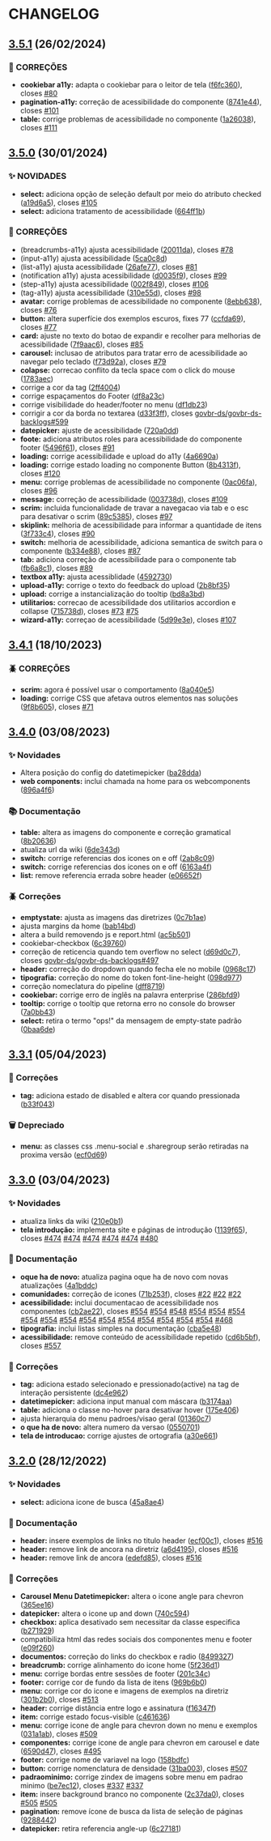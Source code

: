 # CHANGELOG

## [3.5.1](https://gitlab.com/govbr-ds/govbr-ds-dev/govbr-ds-dev-core/compare/v3.5.0...v3.5.1) (26/02/2024)


### 🐛 CORREÇÕES

* **cookiebar a11y:** adapta o cookiebar para o leitor de tela ([f6fc360](https://gitlab.com/govbr-ds/govbr-ds-dev/govbr-ds-dev-core/commit/f6fc360ed7cffb284c24f43d245a9e6ee41606cd)), closes [#80](https://gitlab.com/govbr-ds/govbr-ds-dev/govbr-ds-dev-core/issues/80)
* **pagination-a11y:** correção de acessibilidade do componente ([8741e44](https://gitlab.com/govbr-ds/govbr-ds-dev/govbr-ds-dev-core/commit/8741e44f77b71ecbb4baa76fb71ad227ab37fdb3)), closes [#101](https://gitlab.com/govbr-ds/govbr-ds-dev/govbr-ds-dev-core/issues/101)
* **table:** corrige problemas de acessibilidade no componente ([1a26038](https://gitlab.com/govbr-ds/govbr-ds-dev/govbr-ds-dev-core/commit/1a26038bc970acacfe4e92a01a768388764b52eb)), closes [#111](https://gitlab.com/govbr-ds/govbr-ds-dev/govbr-ds-dev-core/issues/111)

## [3.5.0](https://gitlab.com/govbr-ds/govbr-ds-dev/govbr-ds-dev-core/compare/v3.4.1...v3.5.0) (30/01/2024)


### ✨ NOVIDADES

* **select:** adiciona opção de seleção default por meio do atributo checked ([a19d6a5](https://gitlab.com/govbr-ds/govbr-ds-dev/govbr-ds-dev-core/commit/a19d6a5fbc7aa6dcb83635bef02d2a96515a7f86)), closes [#105](https://gitlab.com/govbr-ds/govbr-ds-dev/govbr-ds-dev-core/issues/105)
* **select:** adiciona tratamento de acessibilidade ([664ff1b](https://gitlab.com/govbr-ds/govbr-ds-dev/govbr-ds-dev-core/commit/664ff1b2b481ccb45a523e832c176ea3aa9e990e))


### 🐛 CORREÇÕES

* (breadcrumbs-a11y) ajusta acessibilidade ([20011da](https://gitlab.com/govbr-ds/govbr-ds-dev/govbr-ds-dev-core/commit/20011da1b134c0b316e17770a46d00adcf5f9d2d)), closes [#78](https://gitlab.com/govbr-ds/govbr-ds-dev/govbr-ds-dev-core/issues/78)
* (input-a11y) ajusta acessibilidade ([5ca0c8d](https://gitlab.com/govbr-ds/govbr-ds-dev/govbr-ds-dev-core/commit/5ca0c8dc5b3c4ac09497a7590f097b2004a420d0))
* (list-a11y) ajusta acessibilidade ([26afe77](https://gitlab.com/govbr-ds/govbr-ds-dev/govbr-ds-dev-core/commit/26afe77d0bb3a8370a5a1e5c06c2eda4bae460ac)), closes [#81](https://gitlab.com/govbr-ds/govbr-ds-dev/govbr-ds-dev-core/issues/81)
* (notification a11y) ajusta acessibilidade ([d0035f9](https://gitlab.com/govbr-ds/govbr-ds-dev/govbr-ds-dev-core/commit/d0035f9897e77ecb149dd46990a4359a047faedf)), closes [#99](https://gitlab.com/govbr-ds/govbr-ds-dev/govbr-ds-dev-core/issues/99)
* (step-a11y) ajusta acessibilidade ([002f849](https://gitlab.com/govbr-ds/govbr-ds-dev/govbr-ds-dev-core/commit/002f84910c19cdac3f05e415ae7558f502d01689)), closes [#106](https://gitlab.com/govbr-ds/govbr-ds-dev/govbr-ds-dev-core/issues/106)
* (tag-a11y) ajusta acessibilidade ([310e55d](https://gitlab.com/govbr-ds/govbr-ds-dev/govbr-ds-dev-core/commit/310e55dd1df4c4cfc92c3649f1cf09e3a428ecb1)), closes [#98](https://gitlab.com/govbr-ds/govbr-ds-dev/govbr-ds-dev-core/issues/98)
* **avatar:** corrige problemas de acessibilidade no componente ([8ebb638](https://gitlab.com/govbr-ds/govbr-ds-dev/govbr-ds-dev-core/commit/8ebb6389bc58a1537a8fa9896991ec181324e816)), closes [#76](https://gitlab.com/govbr-ds/govbr-ds-dev/govbr-ds-dev-core/issues/76)
* **button:** altera superfície dos exemplos escuros, fixes 77 ([ccfda69](https://gitlab.com/govbr-ds/govbr-ds-dev/govbr-ds-dev-core/commit/ccfda6978e3f4b16af86580369ea6e82b9ef3619)), closes [#77](https://gitlab.com/govbr-ds/govbr-ds-dev/govbr-ds-dev-core/issues/77)
* **card:** ajuste no texto do botao de expandir e recolher para melhorias de acessibilidade ([7f9aac6](https://gitlab.com/govbr-ds/govbr-ds-dev/govbr-ds-dev-core/commit/7f9aac6a67805d674e0604770a7d238e4203e91a)), closes [#85](https://gitlab.com/govbr-ds/govbr-ds-dev/govbr-ds-dev-core/issues/85)
* **carousel:** inclusao de atributos para tratar erro de acessibilidade ao navegar pelo teclado ([f73d92a](https://gitlab.com/govbr-ds/govbr-ds-dev/govbr-ds-dev-core/commit/f73d92a907621872e644832be622e25b132602c8)), closes [#79](https://gitlab.com/govbr-ds/govbr-ds-dev/govbr-ds-dev-core/issues/79)
* **colapse:** correcao conflito da tecla space com o click do mouse ([1783aec](https://gitlab.com/govbr-ds/govbr-ds-dev/govbr-ds-dev-core/commit/1783aecf1f88bf6b9db52e7688f96e94dd67f95e))
* corrige a cor da tag ([2ff4004](https://gitlab.com/govbr-ds/govbr-ds-dev/govbr-ds-dev-core/commit/2ff400443c63db24e1fd7d15851f8a7c24830768))
* corrige espaçamentos do Footer ([df8a23c](https://gitlab.com/govbr-ds/govbr-ds-dev/govbr-ds-dev-core/commit/df8a23c069e243cff499a8a996e98ad62f549a85))
* corrige visibilidade do header/footer no menu ([df1db23](https://gitlab.com/govbr-ds/govbr-ds-dev/govbr-ds-dev-core/commit/df1db23547a6210a02f8426df85da517b28ea7e3))
* corrigir a cor da borda no textarea ([d33f3ff](https://gitlab.com/govbr-ds/govbr-ds-dev/govbr-ds-dev-core/commit/d33f3ff9c2c76022855c58eca6b8e655b1beedbf)), closes [govbr-ds/govbr-ds-backlogs#599](https://gitlab.com/govbr-ds/govbr-ds-backlogs/issues/599)
* **datepicker:**  ajuste de acessibilidade ([720a0dd](https://gitlab.com/govbr-ds/govbr-ds-dev/govbr-ds-dev-core/commit/720a0dd1535f2e0223924c66a2be188d2a2d4aac))
* **foote:** adiciona atributos roles para acessibilidade do componente footer ([5496f61](https://gitlab.com/govbr-ds/govbr-ds-dev/govbr-ds-dev-core/commit/5496f6155ab035a5cd2ae562719daa2cafd79098)), closes [#91](https://gitlab.com/govbr-ds/govbr-ds-dev/govbr-ds-dev-core/issues/91)
* **loading:** corrige acessibilidade e upload do a11y ([4a6690a](https://gitlab.com/govbr-ds/govbr-ds-dev/govbr-ds-dev-core/commit/4a6690a242693a39ef2b38711347eee40a1be573))
* **loading:** corrige estado loading no componente Button ([8b4313f](https://gitlab.com/govbr-ds/govbr-ds-dev/govbr-ds-dev-core/commit/8b4313f7665ea4484d0afcaa85f7bc95fe950170)), closes [#120](https://gitlab.com/govbr-ds/govbr-ds-dev/govbr-ds-dev-core/issues/120)
* **menu:** corrige problemas de acessibilidade no componente ([0ac06fa](https://gitlab.com/govbr-ds/govbr-ds-dev/govbr-ds-dev-core/commit/0ac06fa4df82ce05a2819cd87910ca141a7ef30e)), closes [#96](https://gitlab.com/govbr-ds/govbr-ds-dev/govbr-ds-dev-core/issues/96)
* **message:** correção de acessibilidade ([003738d](https://gitlab.com/govbr-ds/govbr-ds-dev/govbr-ds-dev-core/commit/003738d45906a29e51b5e0c07a58bfcdd515e090)), closes [#109](https://gitlab.com/govbr-ds/govbr-ds-dev/govbr-ds-dev-core/issues/109)
* **scrim:** incluida funcionalidade de travar a navegacao via tab e o esc para desativar o scrim ([89c5385](https://gitlab.com/govbr-ds/govbr-ds-dev/govbr-ds-dev-core/commit/89c53851669750c44f599fe9fca34a48a5d65b52)), closes [#97](https://gitlab.com/govbr-ds/govbr-ds-dev/govbr-ds-dev-core/issues/97)
* **skiplink:** melhoria de acessibilidade  para informar a quantidade de itens ([3f733c4](https://gitlab.com/govbr-ds/govbr-ds-dev/govbr-ds-dev-core/commit/3f733c4c4a0e671479013283a2e604dc9b6a94d2)), closes [#90](https://gitlab.com/govbr-ds/govbr-ds-dev/govbr-ds-dev-core/issues/90)
* **switch:** melhoria de acessibilidade, adiciona semantica de switch para o componente ([b334e88](https://gitlab.com/govbr-ds/govbr-ds-dev/govbr-ds-dev-core/commit/b334e887f44bb7b6203914c1e159e43a5b3eff80)), closes [#87](https://gitlab.com/govbr-ds/govbr-ds-dev/govbr-ds-dev-core/issues/87)
* **tab:** adiciona correção de acessibilidade para o componente tab ([fb6a8c1](https://gitlab.com/govbr-ds/govbr-ds-dev/govbr-ds-dev-core/commit/fb6a8c10f4c7b46f83d7488b5b96a6281997f56e)), closes [#89](https://gitlab.com/govbr-ds/govbr-ds-dev/govbr-ds-dev-core/issues/89)
* **textbox a11y:** ajusta acessiblidade ([4592730](https://gitlab.com/govbr-ds/govbr-ds-dev/govbr-ds-dev-core/commit/45927305dc4ecff356b3236b7090ea2f661ef439))
* **upload-a11y:** corrige o texto do feedback do upload ([2b8bf35](https://gitlab.com/govbr-ds/govbr-ds-dev/govbr-ds-dev-core/commit/2b8bf35086a26ab2da6b8160fa4b46277189340a))
* **upload:** corrige a instancialização do tooltip ([bd8a3bd](https://gitlab.com/govbr-ds/govbr-ds-dev/govbr-ds-dev-core/commit/bd8a3bdc81e5e8960d44c64a80b753feb91eab5b))
* **utilitarios:** correcao de acessibilidade dos utilitarios accordion e collapse ([715738d](https://gitlab.com/govbr-ds/govbr-ds-dev/govbr-ds-dev-core/commit/715738d4f25a6a51b468a56b501484909abee7db)), closes [#73](https://gitlab.com/govbr-ds/govbr-ds-dev/govbr-ds-dev-core/issues/73) [#75](https://gitlab.com/govbr-ds/govbr-ds-dev/govbr-ds-dev-core/issues/75)
* **wizard-a11y:** correçao de acessibilidade ([5d99e3e](https://gitlab.com/govbr-ds/govbr-ds-dev/govbr-ds-dev-core/commit/5d99e3e5c12a2580f046b3b3ac062bc388d0001c)), closes [#107](https://gitlab.com/govbr-ds/govbr-ds-dev/govbr-ds-dev-core/issues/107)

## [3.4.1](https://gitlab.com/govbr-ds/govbr-ds-dev/govbr-ds-dev-core/compare/v3.4.0...v3.4.1) (18/10/2023)


### 🪲 CORREÇÕES

* **scrim:** agora é possível usar o comportamento ([8a040e5](https://gitlab.com/govbr-ds/govbr-ds-dev/govbr-ds-dev-core/commit/8a040e55ed351402153f38212ddc5a5ae62a9092))
* **loading:** corrige CSS que afetava outros elementos nas soluções ([9f8b605](https://gitlab.com/govbr-ds/govbr-ds-dev/govbr-ds-dev-core/commit/9f8b605de44b74da87945d563f57484a11d9f7eb)), closes [#71](https://gitlab.com/govbr-ds/govbr-ds-dev/govbr-ds-dev-core/issues/71)

## [3.4.0](https://gitlab.com/govbr-ds/govbr-ds-dev/govbr-ds-dev-core/compare/v3.3.1...v3.4.0) (03/08/2023)


### ✨ Novidades

* Altera posição do config do datetimepicker ([ba28dda](https://gitlab.com/govbr-ds/govbr-ds-dev/govbr-ds-dev-core/commit/ba28dda7ed9e8445e43c22072e16287460e162da))
* **web components:** inclui chamada na home para os webcomponents ([896a4f6](https://gitlab.com/govbr-ds/govbr-ds-dev/govbr-ds-dev-core/commit/896a4f6c7b425b06ccaa97bf23e49b16f075e77f))


### 📚 Documentação

* **table:** altera as imagens do componente e correção gramatical ([8b20636](https://gitlab.com/govbr-ds/govbr-ds-dev/govbr-ds-dev-core/commit/8b2063676cb0eaba7dfffd17cdb6084fbb1ba7b8))
* atualiza url da wiki ([6de343d](https://gitlab.com/govbr-ds/govbr-ds-dev/govbr-ds-dev-core/commit/6de343d5ddb4f844781451e850a0e68df7e1cf88))
* **switch:** corrige referencias dos icones on e off ([2ab8c09](https://gitlab.com/govbr-ds/govbr-ds-dev/govbr-ds-dev-core/commit/2ab8c09593d58ac7cb7a8dcfddc3959dc1f6beac))
* **switch:** corrige referencias dos icones on e off ([6163a4f](https://gitlab.com/govbr-ds/govbr-ds-dev/govbr-ds-dev-core/commit/6163a4f3e035751a77b3320a917d2cdedb130cd5))
* **list:** remove referencia errada sobre header ([e06652f](https://gitlab.com/govbr-ds/govbr-ds-dev/govbr-ds-dev-core/commit/e06652ffa00ec5cb6d69248d3a852217a79edac7))


### 🪲 Correções

* **emptystate:** ajusta as imagens das diretrizes ([0c7b1ae](https://gitlab.com/govbr-ds/govbr-ds-dev/govbr-ds-dev-core/commit/0c7b1ae613ff0a12da96875d60ae6404f756bd68))
* ajusta margins da home ([bab14bd](https://gitlab.com/govbr-ds/govbr-ds-dev/govbr-ds-dev-core/commit/bab14bd9fccbadcd704e2c29bfe613fb97c773cc))
* altera a build removendo js e report.html ([ac5b501](https://gitlab.com/govbr-ds/govbr-ds-dev/govbr-ds-dev-core/commit/ac5b501c686b1e72413e12a0041fbd58a3ccb55d))
* cookiebar-checkbox ([6c39760](https://gitlab.com/govbr-ds/govbr-ds-dev/govbr-ds-dev-core/commit/6c397609d84dd43b3c3dc50c1b395191173b90b3))
* correção de reticencia quando tem overflow no select ([d69d0c7](https://gitlab.com/govbr-ds/govbr-ds-dev/govbr-ds-dev-core/commit/d69d0c72684a2eed64eda9e0527e47118e62b2ff)), closes [govbr-ds/govbr-ds-backlogs#497](https://gitlab.com/govbr-ds/govbr-ds-backlogs/issues/497)
* **header:** correção do dropdown quando fecha ele no mobile ([0968c17](https://gitlab.com/govbr-ds/govbr-ds-dev/govbr-ds-dev-core/commit/0968c1789455c610aa9680d7532c9cfd7ee21bc5))
* **tipografia:** correção do nome do token font-line-height ([098d977](https://gitlab.com/govbr-ds/govbr-ds-dev/govbr-ds-dev-core/commit/098d977a90d7848ea9a75745fe8c3734127f22c4))
* correção nomeclatura do pipeline ([dff8719](https://gitlab.com/govbr-ds/govbr-ds-dev/govbr-ds-dev-core/commit/dff87198d0590c077fc31021621faca48138e1f7))
* **cookiebar:** corrige erro de inglês  na palavra enterprise ([286bfd9](https://gitlab.com/govbr-ds/govbr-ds-dev/govbr-ds-dev-core/commit/286bfd9917cad0047cab0490b0a89c1374a5acb4))
* **tooltip:** corrige o tooltip que retorna erro no console do browser ([7a0bb43](https://gitlab.com/govbr-ds/govbr-ds-dev/govbr-ds-dev-core/commit/7a0bb437ec24b52f8796b0b42ab105036aeafd9a))
* **select:** retira o termo "ops!" da mensagem de empty-state padrão ([0baa6de](https://gitlab.com/govbr-ds/govbr-ds-dev/govbr-ds-dev-core/commit/0baa6de1c59d3f6d0599c168c31592ac79a4e937))

## [3.3.1](https://gitlab.com/govbr-ds/govbr-ds-dev/govbr-ds-dev-core/compare/v3.3.0...v3.3.1) (05/04/2023)


### :bug: Correções

* **tag:** adiciona estado de disabled e altera cor quando pressionada ([b33f043](https://gitlab.com/govbr-ds/govbr-ds-dev/govbr-ds-dev-core/commit/b33f043a86bdbacab945ca51446e7a7f735d7cae))


### :wastebasket: Depreciado

* **menu:** as classes css .menu-social e .sharegroup serão retiradas na proxima versão ([ecf0d69](https://gitlab.com/govbr-ds/govbr-ds-dev/govbr-ds-dev-core/commit/ecf0d699dc77268468d345528677ba66a1eac899))

## [3.3.0](https://gitlab.com/govbr-ds/govbr-ds-dev/govbr-ds-dev-core/compare/v3.2.0...v3.3.0) (03/04/2023)


### :sparkles: Novidades

* atualiza links da wiki ([210e0b1](https://gitlab.com/govbr-ds/govbr-ds-dev/govbr-ds-dev-core/commit/210e0b195b65ec303e1e5a78d08861b62bfe5cee))
* **tela introdução:** implementa site e páginas de introdução ([1139f65](https://gitlab.com/govbr-ds/govbr-ds-dev/govbr-ds-dev-core/commit/1139f65d5f2719f3b2138f3d7b791e93a6971708)), closes [#474](https://gitlab.com/govbr-ds/govbr-ds-dev/govbr-ds-dev-core/issues/474) [#474](https://gitlab.com/govbr-ds/govbr-ds-dev/govbr-ds-dev-core/issues/474) [#474](https://gitlab.com/govbr-ds/govbr-ds-dev/govbr-ds-dev-core/issues/474) [#474](https://gitlab.com/govbr-ds/govbr-ds-dev/govbr-ds-dev-core/issues/474) [#474](https://gitlab.com/govbr-ds/govbr-ds-dev/govbr-ds-dev-core/issues/474) [#480](https://gitlab.com/govbr-ds/govbr-ds-dev/govbr-ds-dev-core/issues/480)


### :memo: Documentação

* **oque ha de novo:** atualiza pagina oque ha de novo com novas atualizações ([4a1bddc](https://gitlab.com/govbr-ds/govbr-ds-dev/govbr-ds-dev-core/commit/4a1bddccdf8800d70c48423dc54fdb170da136f1))
* **comunidades:** correção de icones ([71b253f](https://gitlab.com/govbr-ds/govbr-ds-dev/govbr-ds-dev-core/commit/71b253f0e1a3735c1c19ee6bf65a3d917ca23db3)), closes [#22](https://gitlab.com/govbr-ds/govbr-ds-dev/govbr-ds-dev-core/issues/22) [#22](https://gitlab.com/govbr-ds/govbr-ds-dev/govbr-ds-dev-core/issues/22) [#22](https://gitlab.com/govbr-ds/govbr-ds-dev/govbr-ds-dev-core/issues/22)
* **acessibilidade:** inclui documentacao de acessibilidade nos componentes ([cb2ae22](https://gitlab.com/govbr-ds/govbr-ds-dev/govbr-ds-dev-core/commit/cb2ae22ab7e60bd671b1850006fc7b4dc6fe2fb9)), closes [#554](https://gitlab.com/govbr-ds/govbr-ds-dev/govbr-ds-dev-core/issues/554) [#554](https://gitlab.com/govbr-ds/govbr-ds-dev/govbr-ds-dev-core/issues/554) [#548](https://gitlab.com/govbr-ds/govbr-ds-dev/govbr-ds-dev-core/issues/548) [#554](https://gitlab.com/govbr-ds/govbr-ds-dev/govbr-ds-dev-core/issues/554) [#554](https://gitlab.com/govbr-ds/govbr-ds-dev/govbr-ds-dev-core/issues/554) [#554](https://gitlab.com/govbr-ds/govbr-ds-dev/govbr-ds-dev-core/issues/554) [#554](https://gitlab.com/govbr-ds/govbr-ds-dev/govbr-ds-dev-core/issues/554) [#554](https://gitlab.com/govbr-ds/govbr-ds-dev/govbr-ds-dev-core/issues/554) [#554](https://gitlab.com/govbr-ds/govbr-ds-dev/govbr-ds-dev-core/issues/554) [#554](https://gitlab.com/govbr-ds/govbr-ds-dev/govbr-ds-dev-core/issues/554) [#554](https://gitlab.com/govbr-ds/govbr-ds-dev/govbr-ds-dev-core/issues/554) [#554](https://gitlab.com/govbr-ds/govbr-ds-dev/govbr-ds-dev-core/issues/554) [#554](https://gitlab.com/govbr-ds/govbr-ds-dev/govbr-ds-dev-core/issues/554) [#554](https://gitlab.com/govbr-ds/govbr-ds-dev/govbr-ds-dev-core/issues/554) [#554](https://gitlab.com/govbr-ds/govbr-ds-dev/govbr-ds-dev-core/issues/554) [#554](https://gitlab.com/govbr-ds/govbr-ds-dev/govbr-ds-dev-core/issues/554) [#468](https://gitlab.com/govbr-ds/govbr-ds-dev/govbr-ds-dev-core/issues/468)
* **tipografia:** inclui listas simples na documentação ([cba5e48](https://gitlab.com/govbr-ds/govbr-ds-dev/govbr-ds-dev-core/commit/cba5e48044223f596e9be71f68cfc15212fefa38))
* **acessibilidade:** remove conteúdo de acessibilidade repetido ([cd6b5bf](https://gitlab.com/govbr-ds/govbr-ds-dev/govbr-ds-dev-core/commit/cd6b5bfc4bd518df68fcb15eebf429d81ddca860)), closes [#557](https://gitlab.com/govbr-ds/govbr-ds-dev/govbr-ds-dev-core/issues/557)


### :bug: Correções

* **tag:** adiciona estado selecionado e pressionado(active) na tag de interação persistente ([dc4e962](https://gitlab.com/govbr-ds/govbr-ds-dev/govbr-ds-dev-core/commit/dc4e962986ef8944eade001c319bf413e5032df6))
* **datetimepicker:** adiciona input manual com máscara ([b3174aa](https://gitlab.com/govbr-ds/govbr-ds-dev/govbr-ds-dev-core/commit/b3174aaba94690396e64ee7d1a02b868b8073a17))
* **table:** adiciona o classe no-hover para desativar hover ([175e406](https://gitlab.com/govbr-ds/govbr-ds-dev/govbr-ds-dev-core/commit/175e4068042c29728a2381addd81c0c53aa17596))
* ajusta hierarquia do menu padroes/visao geral ([01360c7](https://gitlab.com/govbr-ds/govbr-ds-dev/govbr-ds-dev-core/commit/01360c7e397aa673fc983a32944a201aec288228))
* **o que ha de novo:** altera numero da versao ([0550701](https://gitlab.com/govbr-ds/govbr-ds-dev/govbr-ds-dev-core/commit/05507019f32e2140da49ee9eb8369f9a971665bc))
* **tela de introducao:** corrige ajustes de ortografia ([a30e661](https://gitlab.com/govbr-ds/govbr-ds-dev/govbr-ds-dev-core/commit/a30e661a7634b95904285270f388ccc72b14a8b3))

## [3.2.0](https://gitlab.com/govbr-ds/govbr-ds-dev/govbr-ds-dev-core/compare/v3.1.0...v3.2.0) (28/12/2022)


### :sparkles: Novidades

* **select:** adiciona icone de busca ([45a8ae4](https://gitlab.com/govbr-ds/govbr-ds-dev/govbr-ds-dev-core/commit/45a8ae48866164981dab937cee552322806ce871))


### :memo: Documentação

* **header:** insere exemplos de links no titulo header ([ecf00c1](https://gitlab.com/govbr-ds/govbr-ds-dev/govbr-ds-dev-core/commit/ecf00c118719343f465189d2535c0509bcf47bf1)), closes [#516](https://gitlab.com/govbr-ds/govbr-ds-dev/govbr-ds-dev-core/issues/516)
* **header:** remove link de ancora na diretriz ([a6d4195](https://gitlab.com/govbr-ds/govbr-ds-dev/govbr-ds-dev-core/commit/a6d419567819413f90d27f1fd34585b200d74ec9)), closes [#516](https://gitlab.com/govbr-ds/govbr-ds-dev/govbr-ds-dev-core/issues/516)
* **header:** remove link de ancora ([edefd85](https://gitlab.com/govbr-ds/govbr-ds-dev/govbr-ds-dev-core/commit/edefd85f3f2ec524b5907c6351847c47cd6722bb)), closes [#516](https://gitlab.com/govbr-ds/govbr-ds-dev/govbr-ds-dev-core/issues/516)


### :bug: Correções

* **Carousel Menu Datetimepicker:** altera o icone angle para chevron ([365ee16](https://gitlab.com/govbr-ds/govbr-ds-dev/govbr-ds-dev-core/commit/365ee16d333d50d4ce0459b5be58942ccc869c3f))
* **datepicker:** altera o icone up and down ([740c594](https://gitlab.com/govbr-ds/govbr-ds-dev/govbr-ds-dev-core/commit/740c59442fde8243b971441f4a24c4ef5f6a0859))
* **checkbox:** aplica desativado sem necessitar da classe especifica ([b271929](https://gitlab.com/govbr-ds/govbr-ds-dev/govbr-ds-dev-core/commit/b271929ac1c8e8a0d58f169ca02fbd2988436399))
* compatibiliza html das redes sociais dos componentes menu e footer ([e09f260](https://gitlab.com/govbr-ds/govbr-ds-dev/govbr-ds-dev-core/commit/e09f260d70b888bf03c6dec68961b5e76df7c656))
* **documentos:** correção do links do checkbox e radio ([8499327](https://gitlab.com/govbr-ds/govbr-ds-dev/govbr-ds-dev-core/commit/8499327419b219dad79cca515d17f20cef17a4af))
* **breadcrumb:** corrige alinhamento do icone home ([5f236d1](https://gitlab.com/govbr-ds/govbr-ds-dev/govbr-ds-dev-core/commit/5f236d18ff0cbb46bf9a5433490a6d478f8a157c))
* **menu:** corrige bordas entre sessões de footer ([201c34c](https://gitlab.com/govbr-ds/govbr-ds-dev/govbr-ds-dev-core/commit/201c34cc99e8c9653d6ba44f7245baa3a3a8d278))
* **footer:** corrige cor de fundo da lista de itens ([969b6b0](https://gitlab.com/govbr-ds/govbr-ds-dev/govbr-ds-dev-core/commit/969b6b0069211b22dd6afd2c5bd9af5237f34eb4))
* **menu:** corrige cor do icone e imagens de exemplos na diretriz ([301b2b0](https://gitlab.com/govbr-ds/govbr-ds-dev/govbr-ds-dev-core/commit/301b2b00f1cfe578d93c30b2ff73c5acd52f6b0d)), closes [#513](https://gitlab.com/govbr-ds/govbr-ds-dev/govbr-ds-dev-core/issues/513)
* **header:** corrige distância entre logo e assinatura ([f16347f](https://gitlab.com/govbr-ds/govbr-ds-dev/govbr-ds-dev-core/commit/f16347f4c58c3afe78abe54a9b6c6a87b951cc3b))
* **item:** corrige estado focus-visible ([c461636](https://gitlab.com/govbr-ds/govbr-ds-dev/govbr-ds-dev-core/commit/c461636adab073dbbb042681875570c97aa3d29f))
* **menu:** corrige icone de angle para chevron down no menu e exemplos ([031a1ab](https://gitlab.com/govbr-ds/govbr-ds-dev/govbr-ds-dev-core/commit/031a1ab58a33098398d7297740b081645a6d2bd5)), closes [#509](https://gitlab.com/govbr-ds/govbr-ds-dev/govbr-ds-dev-core/issues/509)
* **componentes:** corrige icone de angle para chevron em carousel e date ([6590d47](https://gitlab.com/govbr-ds/govbr-ds-dev/govbr-ds-dev-core/commit/6590d47621f881d7e7a322df4b102d64c59b932a)), closes [#495](https://gitlab.com/govbr-ds/govbr-ds-dev/govbr-ds-dev-core/issues/495)
* **footer:** corrige nome de variavel na logo ([158bdfc](https://gitlab.com/govbr-ds/govbr-ds-dev/govbr-ds-dev-core/commit/158bdfcde85c402b15023c1b7e88930decc72b77))
* **button:** corrige nomenclatura de densidade ([31ba003](https://gitlab.com/govbr-ds/govbr-ds-dev/govbr-ds-dev-core/commit/31ba003fcaf5c04483606534d4b41462f2436324)), closes [#507](https://gitlab.com/govbr-ds/govbr-ds-dev/govbr-ds-dev-core/issues/507)
* **padraominimo:** corrige zindex de imagens sobre menu em padrao minimo ([be7ec12](https://gitlab.com/govbr-ds/govbr-ds-dev/govbr-ds-dev-core/commit/be7ec1208c532568e2eef288071b78ffd76010cb)), closes [#337](https://gitlab.com/govbr-ds/govbr-ds-dev/govbr-ds-dev-core/issues/337) [#337](https://gitlab.com/govbr-ds/govbr-ds-dev/govbr-ds-dev-core/issues/337)
* **item:** insere background branco no componente ([2c37da0](https://gitlab.com/govbr-ds/govbr-ds-dev/govbr-ds-dev-core/commit/2c37da0841aef3899fddd4d8c66e7629962143d0)), closes [#505](https://gitlab.com/govbr-ds/govbr-ds-dev/govbr-ds-dev-core/issues/505) [#505](https://gitlab.com/govbr-ds/govbr-ds-dev/govbr-ds-dev-core/issues/505)
* **pagination:** remove ícone de busca da lista de seleção de páginas ([9288442](https://gitlab.com/govbr-ds/govbr-ds-dev/govbr-ds-dev-core/commit/92884425b2e027052330e332f87f5ed336fe688e))
* **datepicker:** retira referencia angle-up ([6c27181](https://gitlab.com/govbr-ds/govbr-ds-dev/govbr-ds-dev-core/commit/6c2718178a59b73c3bb738fc55003d6a19cbd571))

